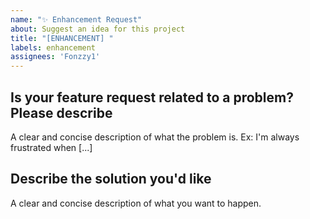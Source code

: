 ```yaml
---
name: "✨ Enhancement Request"
about: Suggest an idea for this project
title: "[ENHANCEMENT] "
labels: enhancement
assignees: 'Fonzzy1'
---
```


## Is your feature request related to a problem? Please describe
A clear and concise description of what the problem is. Ex: I'm always
frustrated when [...]

## Describe the solution you'd like
A clear and concise description of what you want to happen.

